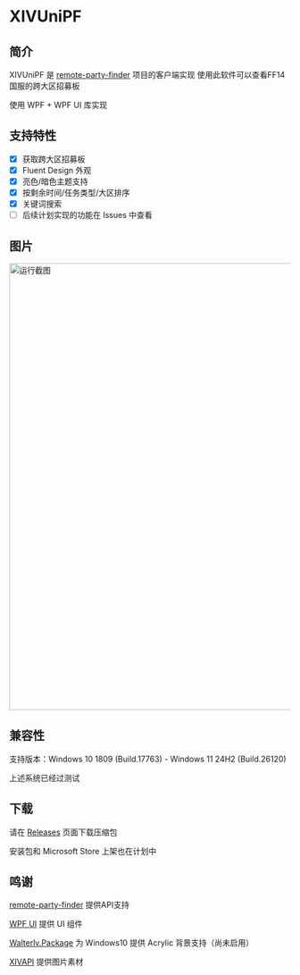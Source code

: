 # XIVUniPF

## 简介
XIVUniPF 是 [remote-party-finder](https://github.com/LittleNightmare/remote-party-finder) 项目的客户端实现
使用此软件可以查看FF14国服的跨大区招募板

使用 WPF + WPF UI 库实现

## 支持特性
- [x] 获取跨大区招募板
- [x] Fluent Design 外观
- [x] 亮色/暗色主题支持
- [x] 按剩余时间/任务类型/大区排序
- [x] 关键词搜索
- [ ] 后续计划实现的功能在 Issues 中查看

## 图片
<img src="https://github.com/user-attachments/assets/ef1c9415-7123-45ea-9d83-6765d8b26c9b" alt="运行截图" width="800"/>

## 兼容性

支持版本：Windows 10 1809 (Build.17763) - Windows 11 24H2 (Build.26120)

上述系统已经过测试

## 下载
请在 [Releases](https://github.com/SaltyFishFly/XIVUniPF/releases) 页面下载压缩包

安装包和 Microsoft Store 上架也在计划中

## 鸣谢
[remote-party-finder](https://github.com/LittleNightmare/remote-party-finder) 提供API支持

[WPF UI](https://github.com/lepoco/wpfui) 提供 UI 组件

[Walterlv.Package](https://github.com/walterlv/Walterlv.Packages/) 为 Windows10 提供 Acrylic 背景支持（尚未启用）

[XIVAPI](https://xivapi.com/) 提供图片素材
